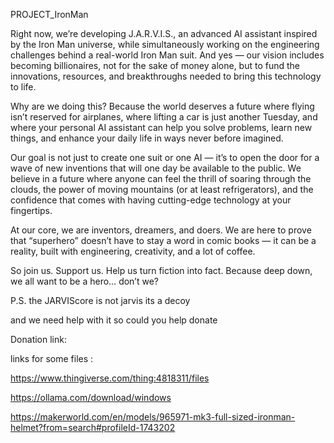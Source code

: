 PROJECT_IronMan

Right now, we’re developing J.A.R.V.I.S., an advanced AI assistant inspired by the Iron Man universe, while simultaneously working on the engineering challenges behind a real-world Iron Man suit. And yes — our vision includes becoming billionaires, not for the sake of money alone, but to fund the innovations, resources, and breakthroughs needed to bring this technology to life.

Why are we doing this?
Because the world deserves a future where flying isn’t reserved for airplanes, where lifting a car is just another Tuesday, and where your personal AI assistant can help you solve problems, learn new things, and enhance your daily life in ways never before imagined.

Our goal is not just to create one suit or one AI — it’s to open the door for a wave of new inventions that will one day be available to the public. We believe in a future where anyone can feel the thrill of soaring through the clouds, the power of moving mountains (or at least refrigerators), and the confidence that comes with having cutting-edge technology at your fingertips.

At our core, we are inventors, dreamers, and doers. We are here to prove that “superhero” doesn’t have to stay a word in comic books — it can be a reality, built with engineering, creativity, and a lot of coffee.

So join us. Support us. Help us turn fiction into fact.
Because deep down, we all want to be a hero… don’t we?

P.S. the  JARVIScore is not jarvis its a decoy


and we need help with it so could you help donate

Donation link:



links for some files :

https://www.thingiverse.com/thing:4818311/files

https://ollama.com/download/windows

https://makerworld.com/en/models/965971-mk3-full-sized-ironman-helmet?from=search#profileId-1743202
